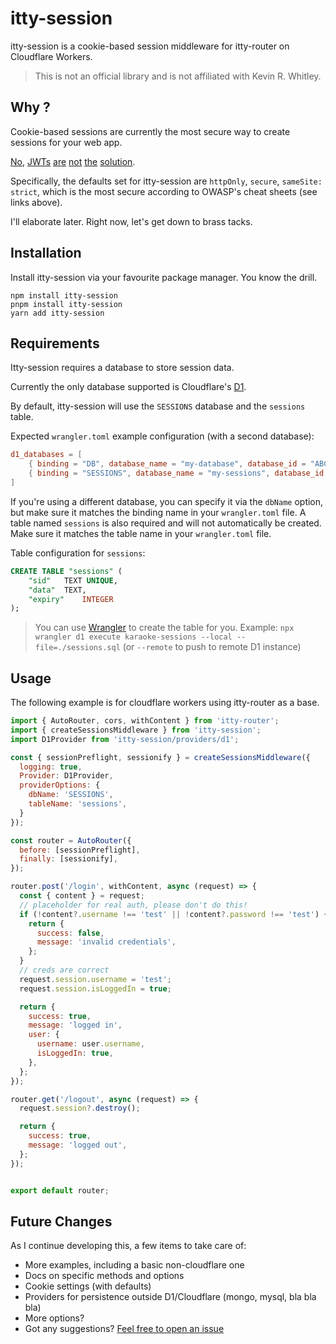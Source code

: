 # itty-session

itty-session is a cookie-based session middleware for itty-router on Cloudflare Workers.

> This is not an official library and is not affiliated with Kevin R. Whitley.

## Why ?

Cookie-based sessions are currently the most secure way to create sessions for your web app. 

[No](https://evertpot.com/jwt-is-a-bad-default),
[JWTs](https://redis.com/blog/json-web-tokens-jwt-are-dangerous-for-user-sessions)
[are](https://gist.github.com/samsch/a5c99b9faaac9f131967e8a6d61682b0)
[not](https://cheatsheetseries.owasp.org/cheatsheets/Authentication_Cheat_Sheet.html)
[the](https://cheatsheetseries.owasp.org/cheatsheets/Session_Management_Cheat_Sheet.html)
[solution](https://cheatsheetseries.owasp.org/cheatsheets/JSON_Web_Token_for_Java_Cheat_Sheet.html).

Specifically, the defaults set for itty-session are `httpOnly`, `secure`, `sameSite: strict`, which is the most secure according to OWASP's cheat sheets (see links above).

I'll elaborate later. Right now, let's get down to brass tacks.

## Installation

Install itty-session via your favourite package manager. You know the drill. 

```shell
npm install itty-session
pnpm install itty-session
yarn add itty-session
```

## Requirements

Itty-session requires a database to store session data.

Currently the only database supported is Cloudflare's [D1](https://developers.cloudflare.com/d1/).

By default, itty-session will use the `SESSIONS` database and the `sessions` table.

Expected `wrangler.toml` example configuration (with a second database):

```toml
d1_databases = [
    { binding = "DB", database_name = "my-database", database_id = "ABCD-0123-4567-8901-ABCD-EFGH" },
    { binding = "SESSIONS", database_name = "my-sessions", database_id = "ABCD-0123-4567-8901-ABCD-EFGH" },
]
```

If you're using a different database, you can specify it via the `dbName` option, but make sure it matches the binding name in your `wrangler.toml` file.
A table named `sessions` is also required and will not automatically be created. Make sure it matches the table name in your `wrangler.toml` file.

Table configuration for `sessions`:

```sql
CREATE TABLE "sessions" (
	"sid"	TEXT UNIQUE,
	"data"	TEXT,
	"expiry"	INTEGER
);
```

> You can use [Wrangler](https://developers.cloudflare.com/workers/wrangler/commands/#execute) to create the table for you.
> Example: `npx wrangler d1 execute karaoke-sessions --local --file=./sessions.sql` (or `--remote` to push to remote D1 instance)

## Usage

The following example is for cloudflare workers using itty-router as a base.

```js
import { AutoRouter, cors, withContent } from 'itty-router';
import { createSessionsMiddleware } from 'itty-session';
import D1Provider from 'itty-session/providers/d1';

const { sessionPreflight, sessionify } = createSessionsMiddleware({
  logging: true,
  Provider: D1Provider,
  providerOptions: {
    dbName: 'SESSIONS',
    tableName: 'sessions',
  }
});

const router = AutoRouter({
  before: [sessionPreflight],
  finally: [sessionify],
});

router.post('/login', withContent, async (request) => {
  const { content } = request;
  // placeholder for real auth, please don't do this!
  if (!content?.username !== 'test' || !content?.password !== 'test') {
    return {
      success: false,
      message: 'invalid credentials',
    };
  }
  // creds are correct
  request.session.username = 'test';
  request.session.isLoggedIn = true;

  return {
    success: true,
    message: 'logged in',
    user: {
      username: user.username,
      isLoggedIn: true,
    },
  };
});

router.get('/logout', async (request) => {
  request.session?.destroy();

  return {
    success: true,
    message: 'logged out',
  };
});


export default router;
```

## Future Changes

As I continue developing this, a few items to take care of:

- More examples, including a basic non-cloudflare one
- Docs on specific methods and options
- Cookie settings (with defaults)
- Providers for persistence outside D1/Cloudflare (mongo, mysql, bla bla bla)
- More options?
- Got any suggestions? [Feel free to open an issue](https://github.com/eslachance/itty-session/issues)
